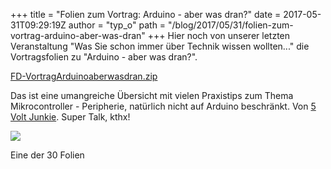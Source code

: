 +++
title = "Folien zum Vortrag: Arduino - aber was dran?"
date = 2017-05-31T09:29:19Z
author = "typ_o"
path = "/blog/2017/05/31/folien-zum-vortrag-arduino-aber-was-dran"
+++
Hier noch von unserer letzten Veranstaltung "Was Sie schon immer über
Technik wissen wollten..." die Vortragsfolien zu "Arduino - aber was
dran?".

[FD-VortragArduinoaberwasdran.zip](/media/FD-VortragArduinoaberwasdran.zip "FD-VortragArduinoaberwasdran.zip")

Das ist eine umangreiche Übersicht mit vielen Praxistips zum Thema
Mikrocontroller - Peripherie, natürlich nicht auf Arduino beschränkt.
Von [5 Volt Junkie](https://5volt-junkie.net/). Super Talk, kthx\!  

[![](/media/dcmotor.serendipityThumb.png)](/media/dcmotor.png)

Eine der 30 Folien
